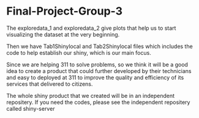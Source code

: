 # Final-Project-Group-3
The exploredata_1 and exploredata_2 give plots that help us to start visualizing the dataset at the very beginning. 

Then we have Tab1Shinylocal and Tab2Shinylocal files which includes the code to help establish our shiny, which is our main focus.

Since we are helping 311 to solve problems, so we think it will be a good idea to create a
product that could further developed by their technicians and easy to deployed at 311 to improve the quality and efficiency of 
its services that delivered to citizens.

The whole shiny product that we created will be in an independent repositery. If you need the codes, please see the independent 
repositery called shiny-server
